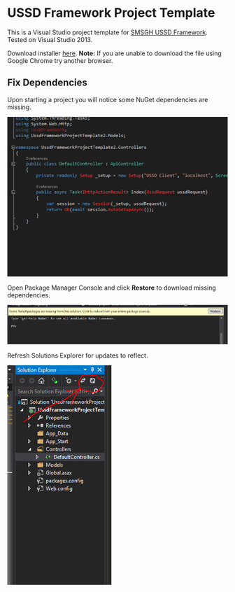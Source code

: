 # USSD Framework Project Template

This is a Visual Studio project template for [SMSGH USSD Framework](http://github.com/smsgh/ussd-framework). Tested on Visual Studio 2013.

Download installer [here](https://github.com/smsgh/ussd-framework-project-template/releases/latest). __Note:__ If you are unable to download the file using Google Chrome try another browser.


## Fix Dependencies

Upon starting a project you will notice some NuGet dependencies are missing.

<img src="img/unresolved-dependencies.PNG">

Open Package Manager Console and click __Restore__ to download missing dependencies.

<img src="img/restore-packages.PNG">

Refresh Solutions Explorer for updates to reflect.

<img src="img/refresh-explorer.PNG">
